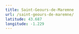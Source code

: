 ```yaml
---
title: Saint-Geours-de-Maremne
url: /saint-geours-de-maremne/
latitude: 43.687
longitude: -1.229
---
```

